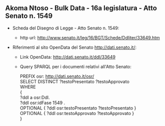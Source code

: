 ## Akoma Ntoso - Bulk Data - 16a legislatura - Atto Senato n. 1549 ##

* Scheda del Disegno di Legge - Atto Senato n. 1549:
	* http url: http://www.senato.it/leg/16/BGT/Schede/Ddliter/33649.htm

* Riferimenti al sito OpenData del Senato http://dati.senato.it/:
	* Link OpenData: http://dati.senato.it/ddl/33649
	* Query SPARQL per i documenti relativi all'Atto Senato:

        PREFIX osr: <http://dati.senato.it/osr/>  
		SELECT DISTINCT ?testoPresentato ?testoApprovato  
		WHERE  
		{  
		    ?ddl a osr:Ddl.  
		    ?ddl osr:idFase 1549 .  
		    OPTIONAL { ?ddl osr:testoPresentato ?testoPresentato }  
		    OPTIONAL { ?ddl osr:testoApprovato ?testoApprovato }  
		}
		
